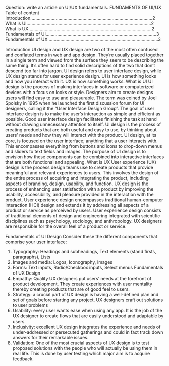Question: write an article on UI/UX fundamentals.
FUNDAMENTS OF UI/UX
Table of content
Introduction……………………………………………………………………………………2
What is UI……………………………………………………………………………………..2
What is UX…………………………………………………………………………………….2
Fundamentals of UI……………………………………………………………………………3
Fundamentals of UX …………………………………………………………………………..3

















Introduction
UI design and UX design are two of the most often confused and conflated terms in web and app design. They’re usually placed together in a single term and viewed from the surface they seem to be describing the same thing. It’s often hard to find solid descriptions of the two that don’t descend too far into jargon. UI design refers to user interface design, while UX design stands for user experience design. UI is how something looks and how you interact with it. UX is how something works.
What is UI
UI design is the process of making interfaces in software or computerized devices with a focus on looks or style. Designers aim to create designs users will find easy to use and pleasurable. The term was coined by Joel Spolsky in 1995 when he launched the first discussion forum for UI designers, calling it the “User Interface Design Group”. The goal of user interface design is to make the user’s interaction as simple and efficient as possible. Good user interface design facilitates finishing the task at hand without drawing unnecessary attention to itself.
UI design is the process of creating products that are both useful and easy to use, by thinking about users’ needs and how they will interact with the product. UI design, at its core, is focused on the user interface; anything that a user interacts with. This encompasses everything from buttons and icons to drop-down menus and sliders to text fields and images. The purpose of UI design is to envision how these components can be combined into interactive interfaces that are both functional and appealing.
What is UX
User experience (UX) design is the process design teams use to create products that provide meaningful and relevant experiences to users. This involves the design of the entire process of acquiring and integrating the product, including aspects of branding, design, usability, and function. UX design is the process of enhancing user satisfaction with a product by improving the usability, accessibility, and pleasure provided in the interaction with the product. User experience design encompasses traditional human-computer interaction (HCI) design and extends it by addressing all aspects of a product or service as perceived by users.
User experience design consists of traditional elements of design and engineering integrated with scientific disciplines such as psychology, sociology, and anthropology. UX designers are responsible for the overall feel of a product or service.



Fundamentals of UI Design
Consider these the different components that comprise your user interface:
1.	Typography: Headings and subheadings, Text elements (stand firsts, paragraphs), Lists
2.	Images and media: Logos, Iconography, Images
3.	Forms: Text inputs, Radio/Checkbox inputs, Select menus
Fundamentals of UX Design
1.	Empathy: Quality UX designers put users’ needs at the forefront of product development. They create experiences with user mentality thereby creating products that are of good feel to users.
2.	Strategy: a crucial part of UX design is having a well-defined plan and set of goals before starting any project. UX designers craft out solutions to user problems
3.	Usability: every user wants ease when using any app. It is the job of the UX designer to create flows that are easily understood and adaptable by users.
4.	Inclusivity: excellent UX design integrates the experience and needs of under-addressed or persecuted gatherings and could in fact track down answers for their remarkable issues.
5.	Validation: One of the most crucial aspects of UX design is to test proposed solutions with the people who will actually be using them in real life. This is done by user testing which major aim is to acquire feedback.


